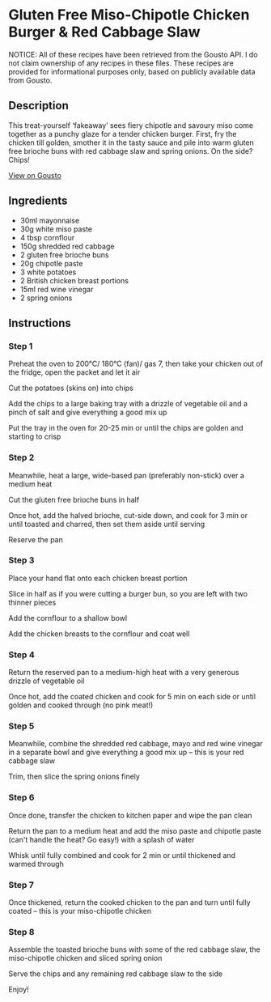 # Gluten Free Miso-Chipotle Chicken Burger & Red Cabbage Slaw

NOTICE: All of these recipes have been retrieved from the Gousto API. I do not claim ownership of any recipes in these files. These recipes are provided for informational purposes only, based on publicly available data from Gousto.

## Description

This treat-yourself ‘fakeaway’ sees fiery chipotle and savoury miso come together as a punchy glaze for a tender chicken burger. First, fry the chicken till golden, smother it in the tasty sauce and pile into warm gluten free brioche buns with red cabbage slaw and spring onions. On the side? Chips! 

[View on Gousto](https://www.gousto.co.uk/recipes/cookbook/gluten-free-miso-chipotle-chicken-burger-red-cabbage-slaw)

## Ingredients

- 30ml mayonnaise
- 30g white miso paste
- 4 tbsp cornflour
- 150g shredded red cabbage
- 2 gluten free brioche buns
- 20g chipotle paste 
- 3 white potatoes
- 2 British chicken breast portions
- 15ml red wine vinegar
- 2 spring onions

## Instructions


### Step 1

Preheat the oven to 200°C/ 180°C (fan)/ gas 7, then take your chicken out of the fridge, open the packet and let it air

Cut the potatoes (skins on) into chips

Add the chips to a large baking tray with a drizzle of vegetable oil and a pinch of salt and give everything a good mix up

Put the tray in the oven for 20-25 min or until the chips are golden and starting to crisp


### Step 2

Meanwhile, heat a large, wide-based pan (preferably non-stick) over a medium heat

Cut the gluten free brioche buns in half

Once hot, add the halved brioche, cut-side down, and cook for 3 min or until toasted and charred, then set them aside until serving

Reserve the pan


### Step 3

Place your hand flat onto each chicken breast<span class="text-danger"> </span>portion

Slice in half as if you were cutting a burger bun, so you are left with two thinner pieces

Add the cornflour to a shallow bowl

Add the chicken breasts to the cornflour and coat well


### Step 4

Return the reserved pan to a medium-high heat with a very generous drizzle of vegetable oil

Once hot, add the coated chicken and cook for 5 min on each side or until golden and cooked through (no pink meat!)


### Step 5

Meanwhile, combine the shredded red cabbage, mayo and red wine vinegar in a separate bowl and give everything a good mix up – this is your red cabbage slaw

Trim, then slice the spring onions finely


### Step 6

Once done, transfer the chicken to kitchen paper and wipe the pan clean

Return the pan to a medium heat and add the miso paste and chipotle paste (can't handle the heat? Go easy!) with a splash of water

Whisk until fully combined and cook for 2 min or until thickened and warmed through


### Step 7

Once thickened, return the cooked chicken to the pan and turn until fully coated – this is your miso-chipotle chicken

### Step 8

Assemble the toasted brioche buns with some of the red cabbage slaw, the miso-chipotle chicken and sliced spring onion

Serve the chips and any remaining red cabbage slaw to the side

Enjoy!

